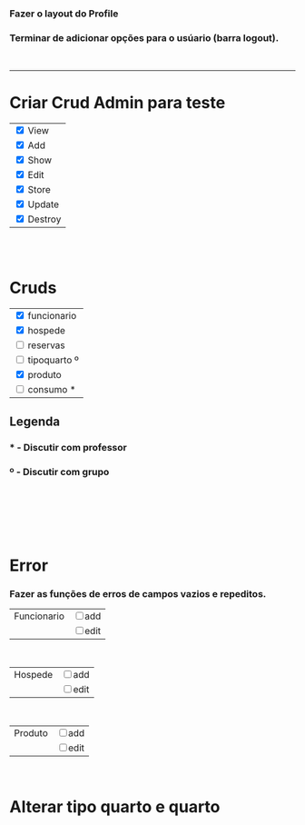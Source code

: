 ### Fazer o layout do Profile 
### Terminar de adicionar opções para o usúario (barra logout).

<br><hr>

# Criar Crud Admin para teste
<table class="table">
    <tbody>
        <tr>
            <td>
                <input class="form-check-input" type="checkbox"checked>
                View
            </td>
        </tr>
        <tr>
            <td>
                <input class="form-check-input" type="checkbox"checked>
                Add
            </td>
        </tr>
        <tr>
            <td>
                <input class="form-check-input" type="checkbox"checked>
                Show
            </td>
        </tr>
        <tr>
            <td>
                <input class="form-check-input" type="checkbox"checked>
                Edit
            </td>
        </tr>
        <tr>
            <td>
                <input class="form-check-input" type="checkbox"checked>
                Store
            </td>
        </tr>
        <tr>
            <td>
                <input class="form-check-input" type="checkbox"checked>
                Update
            </td>
        </tr>
        <tr>
            <td>
                <input class="form-check-input" type="checkbox"checked>
                Destroy
            </td>
        </tr>
    </tbody>
</table>
<br><br>

# Cruds
<table class="table">
    <tbody>
        <tr>
            <td>
                <input class="form-check-input" type="checkbox"checked>
                funcionario
            </td>
        </tr>
        <tr>
            <td>
                <input class="form-check-input" type="checkbox"checked>
                hospede
            </td>
        </tr>
        <tr>
            <td>
                <input class="form-check-input" type="checkbox">
                reservas
            </td>
        </tr>
        <tr>
            <td>
                <input class="form-check-input" type="checkbox">
                tipoquarto º
            </td>
        </tr>
        <tr>
            <td>
                <input class="form-check-input" type="checkbox"checked>
                produto
            </td>
        </tr>
        <tr>
            <td>
                <input class="form-check-input" type="checkbox">
                consumo *
            </td>
        </tr>
    </tbody>
</table>

## Legenda
### * - Discutir com professor
### º - Discutir com grupo
<br>

<br><br><br>

# Error
### Fazer as funções de erros de campos vazios e repeditos.
<table class="table">
    <tbody>
        <tr>
            <td>Funcionario</td>
            <td><input class="form-check-input" type="checkbox">add</td>
        </tr>
        <tr>
            <td></td>
            <td><input class="form-check-input" type="checkbox">edit</td>
        </tr>
    </tbody>
</table>
<br>
<table class="table">
    <tbody>
        <tr>
            <td>Hospede</td>
            <td><input class="form-check-input" type="checkbox">add</td>
        </tr>
        <tr>
            <td></td>
            <td><input class="form-check-input" type="checkbox">edit</td>
        </tr>
    </tbody>
</table>
<br>
<table class="table">
    <tbody>
        <tr>
            <td>Produto</td>
            <td><input class="form-check-input" type="checkbox">add</td>
        </tr>
        <tr>
            <td></td>
            <td><input class="form-check-input" type="checkbox">edit</td>
        </tr>
    </tbody>
</table>
<br>

# Alterar tipo quarto e quarto